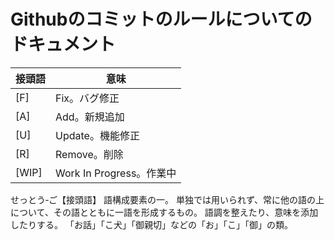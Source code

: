 # Githubのコミットのルールについてのドキュメント

|接頭語|意味|
|----|----|
|[F]|	Fix。バグ修正|
|[A]|	Add。新規追加|
|[U]|	Update。機能修正|
|[R]|	Remove。削除|
|[WIP]|	Work In Progress。作業中|

せっとう‐ご【接頭語】
語構成要素の一。 単独では用いられず、常に他の語の上について、その語とともに一語を形成するもの。 語調を整えたり、意味を添加したりする。 「お話」「こ犬」「御親切」などの「お」「こ」「御」の類。